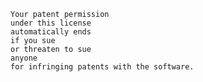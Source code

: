     Your patent permission
    under this license
    automatically ends
    if you sue
    or threaten to sue
    anyone
    for infringing patents with the software.
